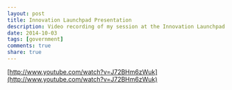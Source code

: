 ```yaml
---
layout: post
title: Innovation Launchpad Presentation
description: Video recording of my session at the Innovation Launchpad final
date: 2014-10-03
tags: [government]
comments: true
share: true
---
```


[http://www.youtube.com/watch?v=J72BHm6zWuk](http://www.youtube.com/watch?v=J72BHm6zWuk)
